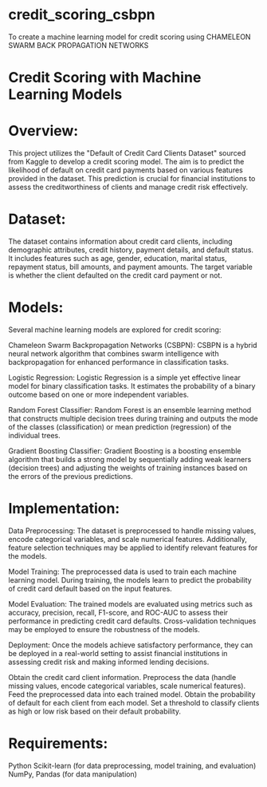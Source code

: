 # credit_scoring_csbpn
To create a machine learning model for credit scoring using CHAMELEON SWARM BACK PROPAGATION NETWORKS
# Credit Scoring with Machine Learning Models

# Overview:
This project utilizes the "Default of Credit Card Clients Dataset" sourced from Kaggle to develop a credit scoring model. The aim is to predict the likelihood of default on credit card payments based on various features provided in the dataset. This prediction is crucial for financial institutions to assess the creditworthiness of clients and manage credit risk effectively.

# Dataset:
The dataset contains information about credit card clients, including demographic attributes, credit history, payment details, and default status. It includes features such as age, gender, education, marital status, repayment status, bill amounts, and payment amounts. The target variable is whether the client defaulted on the credit card payment or not.

# Models:
Several machine learning models are explored for credit scoring:

Chameleon Swarm Backpropagation Networks (CSBPN): CSBPN is a hybrid neural network algorithm that combines swarm intelligence with backpropagation for enhanced performance in classification tasks.

Logistic Regression: Logistic Regression is a simple yet effective linear model for binary classification tasks. It estimates the probability of a binary outcome based on one or more independent variables.

Random Forest Classifier: Random Forest is an ensemble learning method that constructs multiple decision trees during training and outputs the mode of the classes (classification) or mean prediction (regression) of the individual trees.

Gradient Boosting Classifier: Gradient Boosting is a boosting ensemble algorithm that builds a strong model by sequentially adding weak learners (decision trees) and adjusting the weights of training instances based on the errors of the previous predictions.

# Implementation:
Data Preprocessing: The dataset is preprocessed to handle missing values, encode categorical variables, and scale numerical features. Additionally, feature selection techniques may be applied to identify relevant features for the models.

Model Training: The preprocessed data is used to train each machine learning model. During training, the models learn to predict the probability of credit card default based on the input features.

Model Evaluation: The trained models are evaluated using metrics such as accuracy, precision, recall, F1-score, and ROC-AUC to assess their performance in predicting credit card defaults. Cross-validation techniques may be employed to ensure the robustness of the models.

Deployment: Once the models achieve satisfactory performance, they can be deployed in a real-world setting to assist financial institutions in assessing credit risk and making informed lending decisions.

Obtain the credit card client information.
Preprocess the data (handle missing values, encode categorical variables, scale numerical features).
Feed the preprocessed data into each trained model.
Obtain the probability of default for each client from each model.
Set a threshold to classify clients as high or low risk based on their default probability.
# Requirements:
Python
Scikit-learn (for data preprocessing, model training, and evaluation)
NumPy, Pandas (for data manipulation)
